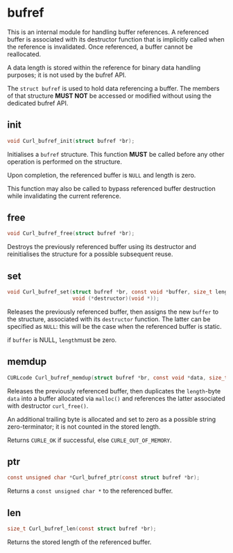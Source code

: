# bufref

This is an internal module for handling buffer references. A referenced
buffer is associated with its destructor function that is implicitly called
when the reference is invalidated. Once referenced, a buffer cannot be
reallocated.

A data length is stored within the reference for binary data handling
purposes; it is not used by the bufref API.

The `struct bufref` is used to hold data referencing a buffer. The members of
that structure **MUST NOT** be accessed or modified without using the dedicated
bufref API.

## init

```c
void Curl_bufref_init(struct bufref *br);
```

Initialises a `bufref` structure. This function **MUST** be called before any
other operation is performed on the structure.

Upon completion, the referenced buffer is `NULL` and length is zero.

This function may also be called to bypass referenced buffer destruction while
invalidating the current reference.

## free

```c
void Curl_bufref_free(struct bufref *br);
```

Destroys the previously referenced buffer using its destructor and
reinitialises the structure for a possible subsequent reuse.

## set

```c
void Curl_bufref_set(struct bufref *br, const void *buffer, size_t length,
                     void (*destructor)(void *));
```

Releases the previously referenced buffer, then assigns the new `buffer` to
the structure, associated with its `destructor` function. The latter can be
specified as `NULL`: this will be the case when the referenced buffer is
static.

if `buffer` is NULL, `length`must be zero.

## memdup

```c
CURLcode Curl_bufref_memdup(struct bufref *br, const void *data, size_t length);
```

Releases the previously referenced buffer, then duplicates the `length`-byte
`data` into a buffer allocated via `malloc()` and references the latter
associated with destructor `curl_free()`.

An additional trailing byte is allocated and set to zero as a possible
string zero-terminator; it is not counted in the stored length.

Returns `CURLE_OK` if successful, else `CURLE_OUT_OF_MEMORY`.

## ptr

```c
const unsigned char *Curl_bufref_ptr(const struct bufref *br);
```

Returns a `const unsigned char *` to the referenced buffer.

## len

```c
size_t Curl_bufref_len(const struct bufref *br);
```

Returns the stored length of the referenced buffer.
